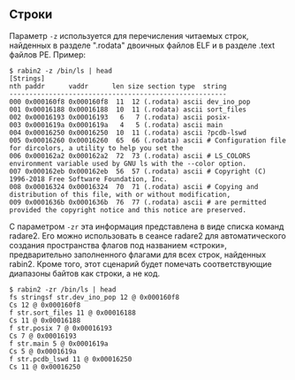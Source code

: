 ## Строки

Параметр `-z` используется для перечисления читаемых строк, найденных в разделе ".rodata" двоичных файлов ELF и в разделе .text файлов PE. Пример:

```
$ rabin2 -z /bin/ls | head
[Strings]
nth paddr      vaddr      len size section type  string
-------------------------------------------------------
000 0x000160f8 0x000160f8  11  12 (.rodata) ascii dev_ino_pop
001 0x00016188 0x00016188  10  11 (.rodata) ascii sort_files
002 0x00016193 0x00016193   6   7 (.rodata) ascii posix-
003 0x0001619a 0x0001619a   4   5 (.rodata) ascii main
004 0x00016250 0x00016250  10  11 (.rodata) ascii ?pcdb-lswd
005 0x00016260 0x00016260  65  66 (.rodata) ascii # Configuration file for dircolors, a utility to help you set the
006 0x000162a2 0x000162a2  72  73 (.rodata) ascii # LS_COLORS environment variable used by GNU ls with the --color option.
007 0x000162eb 0x000162eb  56  57 (.rodata) ascii # Copyright (C) 1996-2018 Free Software Foundation, Inc.
008 0x00016324 0x00016324  70  71 (.rodata) ascii # Copying and distribution of this file, with or without modification,
009 0x0001636b 0x0001636b  76  77 (.rodata) ascii # are permitted provided the copyright notice and this notice are preserved.
```

С параметром `-zr` эта информация представлена в виде списка команд radare2. Его можно использовать в сеансе radare2 для автоматического создания пространства флагов под названием «строки», предварительно заполненного флагами для всех строк, найденных rabin2.
Кроме того, этот сценарий будет помечать соответствующие диапазоны байтов как строки, а не код.
```
$ rabin2 -zr /bin/ls | head
fs stringsf str.dev_ino_pop 12 @ 0x000160f8
Cs 12 @ 0x000160f8
f str.sort_files 11 @ 0x00016188
Cs 11 @ 0x00016188
f str.posix 7 @ 0x00016193
Cs 7 @ 0x00016193
f str.main 5 @ 0x0001619a
Cs 5 @ 0x0001619a
f str.pcdb_lswd 11 @ 0x00016250
Cs 11 @ 0x00016250
```
